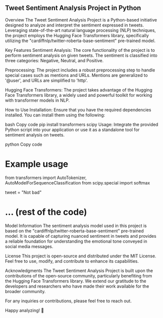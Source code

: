 ## Tweet Sentiment Analysis Project in Python
Overview
The Tweet Sentiment Analysis Project is a Python-based initiative designed to analyze and interpret the sentiment expressed in tweets. Leveraging state-of-the-art natural language processing (NLP) techniques, the project employs the Hugging Face Transformers library, specifically utilizing the "cardiffnlp/twitter-roberta-base-sentiment" pre-trained model.

Key Features
Sentiment Analysis: The core functionality of the project is to perform sentiment analysis on given tweets. The sentiment is classified into three categories: Negative, Neutral, and Positive.

Preprocessing: The project includes a robust preprocessing step to handle special cases such as mentions and URLs. Mentions are generalized to '@user', and URLs are simplified to 'http'.

Hugging Face Transformers: The project takes advantage of the Hugging Face Transformers library, a widely used and powerful toolkit for working with transformer models in NLP.

How to Use
Installation: Ensure that you have the required dependencies installed. You can install them using the following:

bash
Copy code
pip install transformers scipy
Usage: Integrate the provided Python script into your application or use it as a standalone tool for sentiment analysis on tweets.

python
Copy code
# Example usage
from transformers import AutoTokenizer, AutoModelForSequenceClassification
from scipy.special import softmax

tweet = "Not bad"

# ... (rest of the code)

Model Information
The sentiment analysis model used in this project is based on the "cardiffnlp/twitter-roberta-base-sentiment" pre-trained model. It is capable of capturing nuanced sentiment in tweets and provides a reliable foundation for understanding the emotional tone conveyed in social media messages.

License
This project is open-source and distributed under the MIT License. Feel free to use, modify, and contribute to enhance its capabilities.

Acknowledgments
The Tweet Sentiment Analysis Project is built upon the contributions of the open-source community, particularly benefiting from the Hugging Face Transformers library. We extend our gratitude to the developers and researchers who have made their work available for the broader community.

For any inquiries or contributions, please feel free to reach out.

Happy analyzing! 🚀